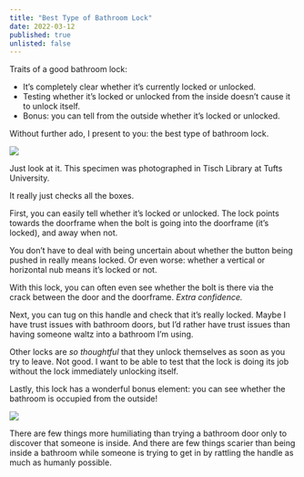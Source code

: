 ```yaml
---
title: "Best Type of Bathroom Lock"
date: 2022-03-12
published: true
unlisted: false
---
```


Traits of a good bathroom lock:

- It’s completely clear whether it’s currently locked or unlocked.
- Testing whether it’s locked or unlocked from the inside doesn’t cause it to unlock itself.
- Bonus: you can tell from the outside whether it’s locked or unlocked.

Without further ado, I present to you: the best type of bathroom lock.

![](/posts/bathroom-lock/IMG_7719.jpeg)

Just look at it. This specimen was photographed in Tisch Library at Tufts University.

It really just checks all the boxes.

First, you can easily tell whether it’s locked or unlocked. The lock points towards the doorframe when the bolt is going into the doorframe (it’s locked), and away when not.

You don’t have to deal with being uncertain about whether the button being pushed in really means locked. Or even worse: whether a vertical or horizontal nub means it’s locked or not.

With this lock, you can often even see whether the bolt is there via the crack between the door and the doorframe. _Extra confidence._

Next, you can tug on this handle and check that it’s really locked. Maybe I have trust issues with bathroom doors, but I’d rather have trust issues than having someone waltz into a bathroom I’m using.

Other locks are _so thoughtful_ that they unlock themselves as soon as you try to leave. Not good. I want to be able to test that the lock is doing its job without the lock immediately unlocking itself.

Lastly, this lock has a wonderful bonus element: you can see whether the bathroom is occupied from the outside!

![](/posts/bathroom-lock/IMG_7724.jpeg)

There are few things more humiliating than trying a bathroom door only to discover that someone is inside. And there are few things scarier than being inside a bathroom while someone is trying to get in by rattling the handle as much as humanly possible.
